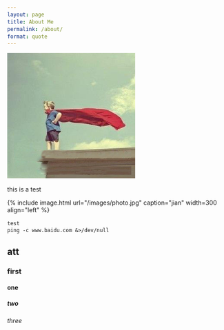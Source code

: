 ```yaml
---
layout: page
title: About Me
permalink: /about/
format: quote
---
```


![cobbler](/images/photo.jpg)

this is a test

{% include image.html url="/images/photo.jpg" caption="jian" width=300 align="left" %}

``` shell
test
ping -c www.baidu.com &>/dev/null
```

## att  
### first  
#### one  
##### two  
###### three  